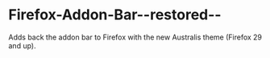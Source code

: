 Firefox-Addon-Bar--restored--
=============================

Adds back the addon bar to Firefox with the new Australis theme (Firefox 29 and up).
